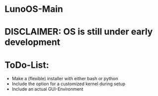 # LunoOS-Main

# DISCLAIMER: OS is still under early development

# ToDo-List:
  - Make a (flexible) installer with either bash or python
  - Include the option for a customized kernel during setup
  - Include an actual GUI-Environment
